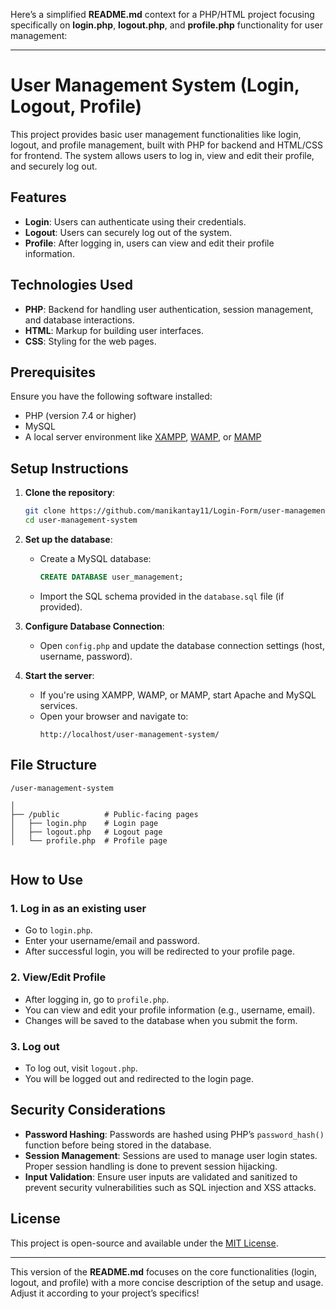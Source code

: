 Here’s a simplified **README.md** context for a PHP/HTML project focusing specifically on **login.php**, **logout.php**, and **profile.php** functionality for user management:

---

# User Management System (Login, Logout, Profile)

This project provides basic user management functionalities like login, logout, and profile management, built with PHP for backend and HTML/CSS for frontend. The system allows users to log in, view and edit their profile, and securely log out.

## Features

- **Login**: Users can authenticate using their credentials.
- **Logout**: Users can securely log out of the system.
- **Profile**: After logging in, users can view and edit their profile information.

## Technologies Used

- **PHP**: Backend for handling user authentication, session management, and database interactions.
- **HTML**: Markup for building user interfaces.
- **CSS**: Styling for the web pages.

## Prerequisites

Ensure you have the following software installed:

- PHP (version 7.4 or higher)
- MySQL
- A local server environment like [XAMPP](https://www.apachefriends.org/index.html), [WAMP](https://www.wampserver.com/en/), or [MAMP](https://www.mamp.info/en/)

## Setup Instructions

1. **Clone the repository**:
   ```bash
   git clone https://github.com/manikantay11/Login-Form/user-management-system.git
   cd user-management-system
   ```

2. **Set up the database**:
   - Create a MySQL database:
     ```sql
     CREATE DATABASE user_management;
     ```
   - Import the SQL schema provided in the `database.sql` file (if provided).

3. **Configure Database Connection**:
   - Open `config.php` and update the database connection settings (host, username, password).

4. **Start the server**:
   - If you're using XAMPP, WAMP, or MAMP, start Apache and MySQL services.
   - Open your browser and navigate to:
     ```
     http://localhost/user-management-system/
     ```

## File Structure

```
/user-management-system

│
├── /public          # Public-facing pages
│   ├── login.php    # Login page
│   ├── logout.php   # Logout page
│   └── profile.php  # Profile page


```

## How to Use

### 1. Log in as an existing user
- Go to `login.php`.
- Enter your username/email and password.
- After successful login, you will be redirected to your profile page.

### 2. View/Edit Profile
- After logging in, go to `profile.php`.
- You can view and edit your profile information (e.g., username, email).
- Changes will be saved to the database when you submit the form.

### 3. Log out
- To log out, visit `logout.php`.
- You will be logged out and redirected to the login page.

## Security Considerations

- **Password Hashing**: Passwords are hashed using PHP’s `password_hash()` function before being stored in the database.
- **Session Management**: Sessions are used to manage user login states. Proper session handling is done to prevent session hijacking.
- **Input Validation**: Ensure user inputs are validated and sanitized to prevent security vulnerabilities such as SQL injection and XSS attacks.

## License

This project is open-source and available under the [MIT License](LICENSE).

---

This version of the **README.md** focuses on the core functionalities (login, logout, and profile) with a more concise description of the setup and usage. Adjust it according to your project’s specifics!
